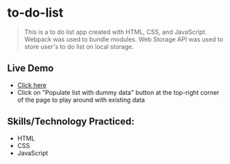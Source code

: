 # to-do-list
> This is a to do list app created with HTML, CSS, and JavaScript. Webpack was used to bundle 
modules. Web Storage API was used to store user's to do list on local storage. 
## Live Demo
- [Click here]()
- Click on "Populate list with dummy data" button at the top-right corner of the page to play 
around with existing data 
## Skills/Technology Practiced:
- HTML
- CSS
- JavaScript
